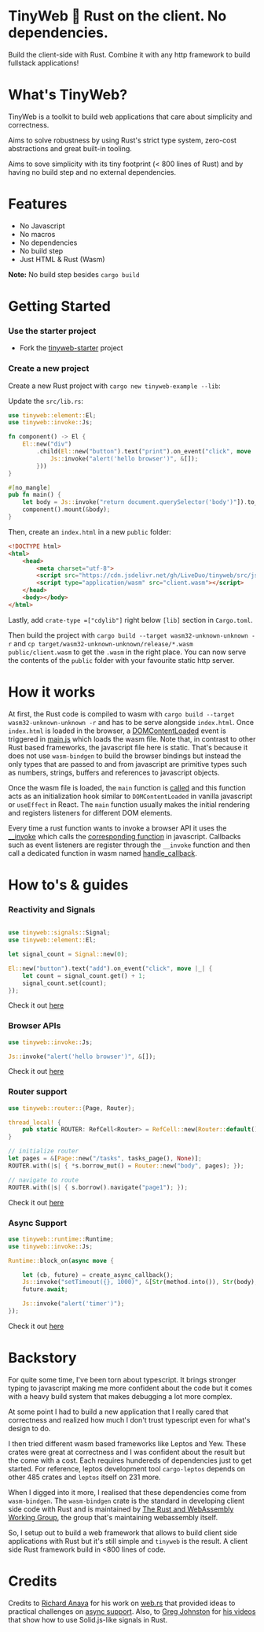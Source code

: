 # TinyWeb 🌱 Rust on the client. No dependencies.

Build the client-side with Rust. Combine it with any http framework to build fullstack applications!

# What's TinyWeb?

TinyWeb is a toolkit to build web applications that care about simplicity and correctness.

Aims to solve robustness by using Rust's strict type system, zero-cost abstractions and great built-in tooling.

Aims to sove simplicity with its tiny footprint (< 800 lines of Rust) and by having no build step and no external dependencies.

# Features

- No Javascript
- No macros
- No dependencies
- No build step
- Just HTML & Rust (Wasm)

**Note:** No build step besides `cargo build`

# Getting Started

### Use the starter project

- Fork the [tinyweb-starter](https://github.com/LiveDuo/tinyweb-starter) project

### Create a new project

Create a new Rust project with `cargo new tinyweb-example --lib`:

Update the `src/lib.rs`:
```rs
use tinyweb::element::El;
use tinyweb::invoke::Js;

fn component() -> El {
    El::new("div")
        .child(El::new("button").text("print").on_event("click", move |_| {
            Js::invoke("alert('hello browser')", &[]);
        }))
}

#[no_mangle]
pub fn main() {
    let body = Js::invoke("return document.querySelector('body')"]).to_ref().unwrap();
    component().mount(&body);
}
```

Then, create an `index.html` in a new `public` folder:
```html
<!DOCTYPE html>
<html>
    <head>
        <meta charset="utf-8">
        <script src="https://cdn.jsdelivr.net/gh/LiveDuo/tinyweb/src/js/main.js"></script>
        <script type="application/wasm" src="client.wasm"></script>
    </head>
    <body></body>
</html>
```

Lastly, add `crate-type =["cdylib"]` right below `[lib]` section in `Cargo.toml`.

Then build the project with `cargo build --target wasm32-unknown-unknown -r` and `cp target/wasm32-unknown-unknown/release/*.wasm public/client.wasm` to get the `.wasm` in the right place. You can now serve the contents of the `public` folder with your favourite static http server.



# How it works

At first, the Rust code is compiled to wasm with `cargo build --target wasm32-unknown-unknown -r` and has to be serve alongside `index.html`. Once `index.html` is loaded in the browser, a [DOMContentLoaded](https://github.com/LiveDuo/tinyweb/blob/feature/readme/src/js/main.js#L114) event
is triggered in [main.js](https://github.com/LiveDuo/tinyweb/blob/feature/readme/src/js/main.js#L91) which loads the wasm file. Note that, in contrast to other Rust based frameworks, the javascript file here is static. That's because it does not use `wasm-bindgen` to build the browser bindings but instead the only types that are passed to and from javascript are primitive types such as numbers, strings, buffers and references to javascript objects.

Once the wasm file is loaded, the `main` function is [called](https://github.com/LiveDuo/tinyweb/blob/feature/readme/src/js/main.js#L96) and this function acts as an initialization hook similar to `DOMContentLoaded` in vanilla javascript or `useEffect` in React. The `main` function usually makes the initial rendering and registers listeners for different DOM elements.

Every time a rust function wants to invoke a browser API it uses the [__invoke](https://github.com/LiveDuo/tinyweb/blob/feature/readme/src/rust/src/invoke.rs#L84) which calls the [corresponding function](https://github.com/LiveDuo/tinyweb/blob/feature/readme/src/js/main.js#L64) in javascript. Callbacks such as event listeners are register through the `__invoke` function and then call a dedicated function in wasm named [handle_callback](https://github.com/LiveDuo/tinyweb/blob/feature/readme/src/rust/src/handlers.rs#L14).

# How to's & guides

### Reactivity and Signals

```rs

use tinyweb::signals::Signal;
use tinyweb::element::El;

let signal_count = Signal::new(0);

El::new("button").text("add").on_event("click", move |_| {
    let count = signal_count.get() + 1;
    signal_count.set(count);
});
```

Check it out [here](https://github.com/LiveDuo/tinyweb/blob/feature/readme/examples/features/src/lib.rs#L94)

### Browser APIs

```rs
use tinyweb::invoke::Js;

Js::invoke("alert('hello browser')", &[]);
```

Check it out [here](https://github.com/LiveDuo/tinyweb/blob/feature/readme/examples/features/src/lib.rs#L87)

### Router support

```rs
use tinyweb::router::{Page, Router};

thread_local! {
    pub static ROUTER: RefCell<Router> = RefCell::new(Router::default());
}

// initialize router
let pages = &[Page::new("/tasks", tasks_page(), None)];
ROUTER.with(|s| { *s.borrow_mut() = Router::new("body", pages); });

// navigate to route
ROUTER.with(|s| { s.borrow().navigate("page1"); });
```

Check it out [here](https://github.com/LiveDuo/tinyweb/blob/feature/readme/examples/features/src/lib.rs#L21)

### Async Support

```rs
use tinyweb::runtime::Runtime;
use tinyweb::invoke::Js;

Runtime::block_on(async move {

    let (cb, future) = create_async_callback();
    Js::invoke("setTimeout({}, 1000)", &[Str(method.into()), Str(body), Str(url.into()), Ref(cb)]);
    future.await;

    Js::invoke("alert('timer')");
});
```

Check it out [here](https://github.com/LiveDuo/tinyweb/blob/feature/readme/examples/features/src/lib.rs#L83)

# Backstory

For quite some time, I've been torn about typescript. It brings stronger typing to javascript making me more confident about the code but it comes with a heavy build system that makes debugging a lot more complex.

At some point I had to build a new application that I really cared that correctness and realized how much I don't trust typescript even for what's design to do.

I then tried different wasm based frameworks like Leptos and Yew. These crates were great at correctness and I was confident about the result but the come with a cost. Each requires hundereds of dependencies just to get started. For reference, leptos development tool `cargo-leptos` depends on other 485 crates and `leptos` itself on 231 more.

When I digged into it more, I realised that these dependencies come from `wasm-bindgen`. The `wasm-bindgen` crate is the standard in developing client side code with Rust and is maintained by [The Rust and WebAssembly Working Group](https://rustwasm.github.io), the group that's maintaining webassembly itself.

So, I setup out to build a web framework that allows to build client side applications with Rust but it's still simple and `tinyweb` is the result. A client side Rust framework build in <800 lines of code.

# Credits

Credits to [Richard Anaya](https://github.com/richardanaya) for his work on [web.rs](https://github.com/richardanaya/web.rs) that provided ideas to practical challenges on [async support](https://github.com/richardanaya/web.rs/blob/master/crates/web/src/executor.rs). Also, to [Greg Johnston](https://github.com/gbj) for [his videos](https://www.youtube.com/@gbjxc/videos) that show how to use Solid.js-like signals in Rust.
